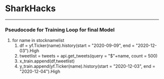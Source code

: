 # SharkHacks
---
### Pseudocode for Training Loop for final Model


1. for name in stocknamelist  
    1. df = yf.Ticker(name).history(start = "2020-09-09", end = "2020-12-03").High  
    2. tweetlist = tweets = api.get_tweets(query = "$"+name, count = 500)
    3. x_train.append(df,tweetlist)
    4. y_train.append(yf.Ticker(name).history(start = "2020-12-03", end = "2020-12-04").High
    
